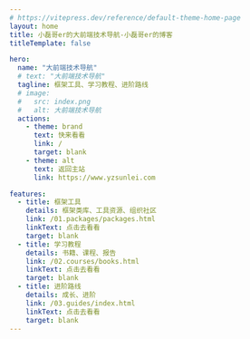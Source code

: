 ```yaml
---
# https://vitepress.dev/reference/default-theme-home-page
layout: home
title: 小磊哥er的大前端技术导航-小磊哥er的博客
titleTemplate: false

hero:
  name: "大前端技术导航"
  # text: "大前端技术导航"
  tagline: 框架工具、学习教程、进阶路线
  # image:
  #   src: index.png
  #   alt: 大前端技术导航
  actions:
    - theme: brand
      text: 快来看看
      link: /
      target: blank
    - theme: alt
      text: 返回主站
      link: https://www.yzsunlei.com

features:
  - title: 框架工具
    details: 框架类库、工具资源、组织社区
    link: /01.packages/packages.html
    linkText: 点击去看看
    target: blank
  - title: 学习教程
    details: 书籍、课程、报告
    link: /02.courses/books.html
    linkText: 点击去看看
    target: blank
  - title: 进阶路线
    details: 成长、进阶
    link: /03.guides/index.html
    linkText: 点击去看看
    target: blank
---
```


